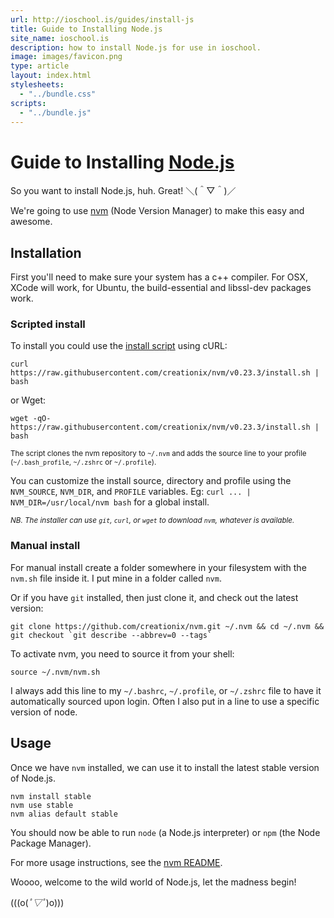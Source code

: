```yaml
---
url: http://ioschool.is/guides/install-js
title: Guide to Installing Node.js
site_name: ioschool.is
description: how to install Node.js for use in ioschool.
image: images/favicon.png
type: article
layout: index.html
stylesheets:
  - "../bundle.css"
scripts:
  - "../bundle.js"
---
```


# Guide to Installing [Node.js](http://nodejs.org)

So you want to install Node.js, huh. Great! ＼(＾▽＾)／

We're going to use [nvm](https://github.com/creationix/nvm) (Node Version Manager) to make this easy and awesome.

## Installation

First you'll need to make sure your system has a c++ compiler. For OSX, XCode will work, for Ubuntu, the build-essential and libssl-dev packages work.

### Scripted install

To install you could use the [install script][2] using cURL:

    curl https://raw.githubusercontent.com/creationix/nvm/v0.23.3/install.sh | bash

or Wget:

    wget -qO- https://raw.githubusercontent.com/creationix/nvm/v0.23.3/install.sh | bash

<sub>The script clones the nvm repository to `~/.nvm` and adds the source line to your profile (`~/.bash_profile`, `~/.zshrc` or `~/.profile`).</sub>

You can customize the install source, directory and profile using the `NVM_SOURCE`, `NVM_DIR`, and `PROFILE` variables.
Eg: `curl ... | NVM_DIR=/usr/local/nvm bash` for a global install.

<sub>*NB. The installer can use `git`, `curl`, or `wget` to download `nvm`, whatever is available.*</sub>

### Manual install

For manual install create a folder somewhere in your filesystem with the `nvm.sh` file inside it. I put mine in a folder called `nvm`.

Or if you have `git` installed, then just clone it, and check out the latest version:

    git clone https://github.com/creationix/nvm.git ~/.nvm && cd ~/.nvm && git checkout `git describe --abbrev=0 --tags`

To activate nvm, you need to source it from your shell:

    source ~/.nvm/nvm.sh

I always add this line to my `~/.bashrc`, `~/.profile`, or `~/.zshrc` file to have it automatically sourced upon login.
Often I also put in a line to use a specific version of node.

## Usage

Once we have `nvm` installed, we can use it to install the latest stable version of Node.js.

```
nvm install stable
nvm use stable
nvm alias default stable
```

You should now be able to run `node` (a Node.js interpreter) or `npm` (the Node Package Manager).

For more usage instructions, see the [nvm README](https://github.com/creationix/nvm/blob/master/README.markdown).

Woooo, welcome to the wild world of Node.js, let the madness begin!

(((o(*ﾟ▽ﾟ*)o)))

[1]: https://github.com/creationix/nvm.git
[2]: https://github.com/creationix/nvm/blob/v0.23.3/install.sh

